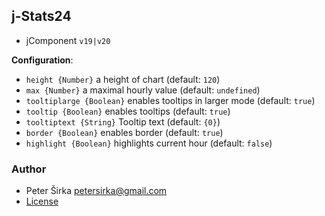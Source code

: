 ## j-Stats24

- jComponent `v19|v20`

__Configuration__:

- `height {Number}` a height of chart (default: `120`)
- `max {Number}` a maximal hourly value (default: `undefined`)
- `tooltiplarge {Boolean}` enables tooltips in larger mode (default: `true`)
- `tooltip {Boolean}` enables tooltips (default: `true`)
- `tooltiptext {String}` Tooltip text (default: `{0}`)
- `border {Boolean}` enables border (default: `true`)
- `highlight {Boolean}` highlights current hour (default: `false`)

### Author

- Peter Širka <petersirka@gmail.com>
- [License](https://www.totaljs.com/license/)